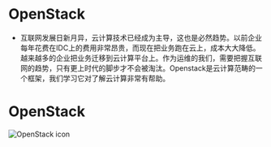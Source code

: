 # OpenStack
* 互联网发展日新月异，云计算技术已经成为主导，这也是必然趋势。以前企业每年花费在IDC上的费用非常昂贵，而现在把业务跑在云上，成本大大降低。越来越多的企业把业务迁移到云计算平台上。作为运维的我们，需要把握互联网的趋势，只有更上时代的脚步才不会被淘汰。Openstack是云计算范畴的一个框架，我们学习它对了解云计算非常有帮助。

# OpenStack
![OpenStack icon](https://wiki.openstack.org/wiki/File:Openstack-vertical-small.png)
